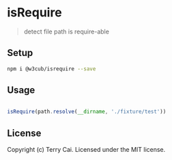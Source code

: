 # isRequire
> detect file path is require-able

## Setup

```sh
npm i @w3cub/isrequire --save
```


## Usage

```js

isRequire(path.resolve(__dirname, './fixture/test'))

```




## License

Copyright (c)  Terry Cai. Licensed under the MIT license.







